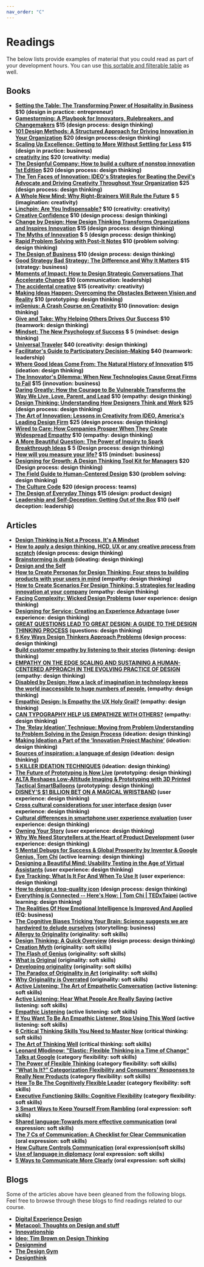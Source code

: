 ```yaml
---
nav_order: "C"
---
```


# Readings

The below lists provide examples of material that you could read as part of your development hours.  You can use [this sortable and filterable table](readings_table.html) as well.
## Books


- __[Setting the Table: The Transforming Power of Hospitality in Business](https://www.amazon.com/Setting-Table-Transforming-Hospitality-Business/dp/0060742763) \$10 (design in practice: entrepreneur)__
- __[Gamestorming: A Playbook for Innovators, Rulebreakers, and Changemakers](https://www.amazon.com/Gamestorming-Playbook-Innovators-Rulebreakers-Changemakers/dp/0596804172) \$15 (design process: design thinking)__
- __[101 Design Methods: A Structured Approach for Driving Innovation in Your Organization](https://www.amazon.com/gp/product/1118083466/?tag=wwwwileycom-20) \$20 (design process:design thinking)__
- __[Scaling Up Excellence: Getting to More Without Settling for Less](https://www.amazon.com/Scaling-Up-Excellence-Getting-Settling/dp/0385347022) \$15 (design in practice: business)__
- __[creativity inc](https://www.amazon.com/Creativity-Inc-Overcoming-Unseen-Inspiration/dp/0812993012) \$20 (creativity: media)__
- __[The Designful Company: How to build a culture of nonstop innovation 1st Edition](https://www.amazon.com/The-Designful-Company-culture-innovation/dp/0321580060) \$20 (design process: design thinking)__
- __[The Ten Faces of Innovation: IDEO's Strategies for Beating the Devil's Advocate and Driving Creativity Throughout Your Organization](https://www.amazon.com/exec/obidos/ASIN/0385512074/theartofinnovat/102-0654687-1650515) \$25 (design process: design thinking)__
- __[A Whole New Mind: Why Right-Brainers Will Rule the Future](https://www.amazon.com/gp/product/1594481717?ie=UTF8&tag=freeagentnati-20&linkCode=as2&camp=1789&creative=9325&creativeASIN=1594481717) \$ 5 (imagination: creativity)__
- __[Linchpin: Are You Indispensable?](https://www.amazon.com/Linchpin-Are-Indispensable-Seth-Godin/dp/1591844096) \$10 (creativity: creativity)__
- __[Creative Confidence](https://www.amazon.com/Creative-Confidence-Unleashing-Potential-Within/dp/038534936X/ref=sr_1_5?ie=UTF8&qid=1439927658&sr=8-5&keywords=design+thinking) \$10 (design process: design thinking)__
- __[Change by Design: How Design Thinking Transforms Organizations and Inspires Innovation](https://www.amazon.com/Change-Design-Transforms-Organizations-Innovation/dp/0061766089/ref=sr_1_1?ie=UTF8&qid=1439927658&sr=8-1&keywords=design+thinking) \$15 (design process: design thinking)__
- __[The Myths of Innovation](https://www.amazon.com/The-Myths-Innovation-Scott-Berkun/dp/1449389627) \$ 5 (design process: design thinking)__
- __[Rapid Problem Solving with Post-It Notes](https://www.amazon.com/Rapid-Problem-Solving-Post-It-Notes/dp/1555611427) \$10 (problem solving: design thinking)__
- __[The Design of Business](https://www.amazon.com/The-Design-Business-Competitive-Advantage/dp/1422177807) \$10 (design process: design thinking)__
- __[Good Strategy Bad Strategy: The Difference and Why It Matters](https://www.amazon.com/dp/0307886239) \$15 (strategy: business)__
- __[Moments of Impact: How to Design Strategic Conversations That Accelerate Change](https://www.amazon.com/Moments-Impact-Strategic-Conversations-Accelerate/dp/1451697627) \$10 (communication: leadership)__
- __[The accidental creative](https://www.amazon.com/Accidental-Creative-Brilliant-Moments-Notice/dp/B00NPCF98I/ref=as_li_ss_tl?_encoding=UTF8&qid=&sr=&linkCode=sl1&tag=accidental06-20&linkId=7d5e91d6a44ffea4efdef56282ebaeba) \$15 (creativity: creativity)__
- __[Making Ideas Happen: Overcoming the Obstacles Between Vision and Reality](https://www.amazon.com/Making-Ideas-Happen-Overcoming-Obstacles/dp/1591844118#customerReviews) \$10 (prototyping: design thinking)__
- __[inGenius: A Crash Course on Creativity](https://www.amazon.com/inGenius-A-Crash-Course-Creativity/dp/0062020706) \$10 (innovation: design thinking)__
- __[Give and Take: Why Helping Others Drives Our Success](https://www.amazon.com/Give-Take-Helping-Others-Success/dp/0143124986) \$10 (teamwork: design thinking)__
- __[Mindset: The New Psychology of Success](https://www.amazon.com/Mindset-Psychology-Carol-S-Dweck/dp/0345472322/ref=sr_1_1?ie=UTF8&qid=1534468216&sr=8-1&keywords=mindset+carol+s.+dweck&smid=ATVPDKIKX0DER) \$ 5 (mindset: design thinking)__
- __[Universal Traveler](https://www.amazon.com/Crisp-Universal-Traveler-Don-Koberg/dp/1560526793) \$40 (creativity: design thinking)__
- __[Facilitator's Guide to Participatory Decision-Making](https://www.amazon.com/Facilitators-Participatory-Decision-Making-Jossey-Bass-Management/dp/1118404955/ref=sr_1_1?ie=UTF8&qid=1457040439&sr=8-1&keywords=facilitators+guide+to+participatory+decision+making) \$40 (teamwork: leadership)__
- __[Where Good Ideas Come From: The Natural History of Innovation](https://www.amazon.com/Where-Good-Ideas-Come-From/dp/1594485380) \$15 (ideation: design thinking)__
- __[The Innovator's Dilemma: When New Technologies Cause Great Firms to Fail](https://www.amazon.com/The-Innovators-Dilemma-Technologies-Cause/dp/0875845851/ref=tmm_hrd_title_0?ie=UTF8&qid=1339574940&sr=1-2) \$15 (innovation: business)__
- __[Daring Greatly: How the Courage to Be Vulnerable Transforms the Way We Live, Love, Parent, and Lead](https://www.amazon.com/Daring-Greatly-Courage-Vulnerable-Transforms/dp/1592408419) \$10 (empathy: design thinking)__
- __[Design Thinking: Understanding How Designers Think and Work](https://www.amazon.com/Design-Thinking-Understanding-Designers-Think-ebook/dp/B005GZL8Z0/ref=as_li_ss_tl?dpID=618RxyYXw-L&preST=_SX342_QL70_&dpSrc=detail&linkCode=sl1&tag=programi-20&linkId=13cb11e2338024bbb5f9cbb6c46ea56a&language=en_US) \$25 (design process: design thinking)__
- __[The Art of Innovation: Lessons in Creativity from IDEO, America's Leading Design Firm](https://www.amazon.com/Art-Innovation-Lessons-Creativity-Americas/dp/0385499841/ref=as_li_ss_tl?&imprToken=fbwvZQZ95OmYLPds5IYJIA&slotNum=9&ie=UTF8&s=books&qid=1272602242&sr=8-1&linkCode=sl1&tag=programi-20&linkId=8505697c3d6007e605f0e78d1dacec72&language=en_US) \$25 (design process: design thinking)__
- __[Wired to Care: How Companies Prosper When They Create Widespread Empathy](https://www.amazon.com/Wired-Care-Companies-Prosper-Widespread/dp/013714234X/ref=sr_1_1?ie=UTF8&s=books&qid=1272602709&sr=1-1) \$10 (empathy: design thinking)__
- __[A More Beautiful Question: The Power of Inquiry to Spark Breakthrough Ideas](https://www.amazon.com/More-Beautiful-Question-Inquiry-Breakthrough/dp/1632861054) \$ 5 (Design process: design thinking)__
- __[How will you measure your life?](https://www.amazon.com/How-Will-Measure-Your-Life/dp/0062102419) \$15 (mindset: business)__
- __[Designing for Growth: A Design Thinking Tool Kit for Managers](https://www.amazon.com/Designing-Growth-Design-Thinking-Managers/dp/1531888844) \$20 (Design process: design thinking)__
- __[The Field Guide to Human-Centered Design](https://www.amazon.com/Field-Guide-Human-Centered-Design/dp/0991406311) \$30 (problem solving: design thinking)__
- __[The Culture Code](https://www.amazon.com/Culture-Code-Secrets-Highly-Successful/dp/0804176981/ref=sr_1_1?ie=UTF8&qid=1537383061&sr=8-1&keywords=culture+code+coyle&dpID=51p0mZIztFL&preST=_SY291_BO1,204,203,200_QL40_&dpSrc=srch#customerReviews) \$20 (design process: teams)__
- __[The Design of Everyday Things](https://www.amazon.com/Design-Everyday-Things-Revised-Expanded/dp/0465050654/ref=sr_1_1?ie=UTF8&qid=1537565084&sr=8-1&keywords=design+of+everyday+things) \$15 (design: product design)__
- __[Leadership and Self-Deception: Getting Out of the Box](https://www.amazon.com/Leadership-Self-Deception-Getting-Out-Box/dp/1576759776) \$10 (self deception: leadership)__


## Articles

- __[Design Thinking is Not a Process, It's A Mindset](https://www.entrepreneur.com/article/310282)__
- __[How to apply a design thinking, HCD, UX or any creative process from scratch](https://medium.com/digital-experience-design/how-to-apply-a-design-thinking-hcd-ux-or-any-creative-process-from-scratch-b8786efbf812) (design process: design thinking)__
- __[Brainstorming is dumb](https://www.fastcompany.com/3062292/brainstorming-is-dumb) (ideating: design thinking)__
- __[Design and the Self](https://medium.com/design-your-life/design-and-the-self-a5670a000fee)__
- __[How to Create Personas for Design Thinking: Four steps to building products with your users in mind](https://www.innovationtraining.org/create-personas-design-thinking/) (empathy: design thinking)__
- __[How to Create Scenarios For Design Thinking: 5 strategies for leading innovation at your company](https://www.innovationtraining.org/how-to-create-scenarios-for-design-thinking/) (empathy: design thinking)__
- __[Facing Complexity: Wicked Design Problems](https://medium.com/age-of-awareness/facing-complexity-wicked-design-problems-ee8c71618966) (user experience: design thinking)__
- __[Designing for Service: Creating an Experience Advantage](http://www.dubberly.com/wp-content/uploads/2010/03/ddo_article_designing_service.pdf) (user experience: design thinking)__
- __[GREAT QUESTIONS LEAD TO GREAT DESIGN: A GUIDE TO THE DESIGN THINKING PROCESS](https://www.webdesignerdepot.com/2017/12/great-questions-lead-to-great-design-a-guide-to-the-design-thinking-process/) (questions: design thinking)__
- __[6 Key Ways Design Thinkers Approach Problems](https://www.fastcompany.com/3060852/6-key-ways-design-thinkers-approach-problems) (design process: design thinking)__
- __[Build customer empathy by listening to their stories](https://medium.com/startup-grind/build-customer-empathy-by-listening-to-their-stories-38b5df9337aa) (listening: design thinking)__
- __[EMPATHY ON THE EDGE SCALING AND SUSTAINING A HUMAN-CENTERED APPROACH IN THE EVOLVING PRACTICE OF DESIGN](http://5a5f89b8e10a225a44ac-ccbed124c38c4f7a3066210c073e7d55.r9.cf1.rackcdn.com/files/pdfs/news/Empathy_on_the_Edge.pdf) (empathy: design thinking)__
- __[Disabled by Design: How a lack of imagination in technology keeps the world inaccessible to huge numbers of people.](http://www.slate.com/articles/technology/future_tense/2015/02/technology_and_disability_design_lacks_the_imagination_to_make_the_world.html) (empathy: design thinking)__
- __[Empathic Design: Is Empathy the UX Holy Grail?](https://www.interaction-design.org/literature/article/empathic-design-is-empathy-the-ux-holy-grail) (empathy: design thinking)__
- __[CAN TYPOGRAPHY HELP US EMPATHIZE WITH OTHERS?](https://www.wired.com/2015/06/can-typography-help-us-empathize-others/) (empathy: design thinking)__
- __[The ‘Relay Ideation’ Technique: Moving from Problem Understanding to Problem Solving in the Design Process](https://lirias2repo.kuleuven.be/bitstream/handle/123456789/468606/chp_10.1007_978-3-642-40498-6_57.pdf;jsessionid=F5FC7D5508907F62DDF607ECE368D52C?sequence=1) (ideation: design thinking)__
- __[Making Ideation a Part of the ‘Innovation Project Machine’](http://www.innovationmanagement.se/2013/02/04/making-ideation-a-part-of-the-innovation-project-machine/) (ideation: design thinking)__
- __[Sources of inspiration: a language of design](https://www.sciencedirect.com/science/article/pii/S0142694X00000223) (ideation: design thinking)__
- __[5 KILLER IDEATION TECHNIQUES](http://www.freshminds.net/2016/09/5-killer-ideation-techniques/) (ideation: design thinking)__
- __[The Future of Prototyping is Now Live](https://hbr.org/2014/03/the-future-of-prototyping-is-now-live) (prototyping: design thinking)__
- __[ALTA Reshapes Low-Altitude Imaging & Prototyping with 3D Printed Tactical SmartBalloons](https://3dprint.com/115061/alta-low-altitude-imaging/) (prototyping: design thinking)__
- __[DISNEY'S $1 BILLION BET ON A MAGICAL WRISTBAND](https://www.wired.com/2015/03/disney-magicband/) (user experience: design thinking)__
- __[Cross cultural considerations for user interface design](http://www.humanfactors.com/newsletters/cross-cultural-considerations-for-user-interface-design.asp) (user experience: design thinking)__
- __[Cultural differences in smartphone user experience evaluation](https://dl.acm.org/citation.cfm?id=1899499) (user experience: design thinking)__
- __[Owning Your Story](https://uxmag.com/articles/owning-your-story) (user experience: design thinking)__
- __[Why We Need Storytellers at the Heart of Product Development](http://uxmag.com/articles/why-we-need-storytellers-at-the-heart-of-product-development#.T52qqSog1VU.twitter) (user experience: design thinking)__
- __[5 Mental Debugs for Success & Global Prosperity by Inventor & Google Genius, Tom Chi](https://www.youtube.com/watch?time_continue=33&v=25fUDjMtkuI) (active learning: design thinking)__
- __[Designing a Beautiful Mind: Usability Testing in the Age of Virtual Assistants](https://www.wired.com/insights/2015/03/designing-beautiful-mind-usability-testing-age-virtual-assistants/) (user experience: design thinking)__
- __[Eye Tracking: What Is It For And When To Use It](https://usabilitygeek.com/what-is-eye-tracking-when-to-use-it/) (user experience: design thinking)__
- __[How to design a top-quality icon](https://www.creativebloq.com/graphic-design/how-design-top-quality-icon-10135092) (design process: design thinking)__
- __[Everything is Connected -- Here's How: \| Tom Chi \| TEDxTaipei](https://www.youtube.com/watch?v=rPh3c8Sa37M) (active learning: design thinking)__
- __[The Realities Of How Emotional Intelligence Is Improved And Applied](https://www.forbes.com/sites/petekrasspiersonkrass/2018/08/08/the-realities-of-how-emotional-intelligence-is-improved-and-applied/#106b16dc2d02) (EQ: business)__
- __[The Cognitive Biases Tricking Your Brain: Science suggests we are hardwired to delude ourselves](https://www.theatlantic.com/magazine/archive/2018/09/cognitive-bias/565775/?silverid-ref=MzQxNTgyODIyMzE5S0) (storytelling: business)__
- __[Allergy to Originality](http://www.designindaba.com/videos/creative-work/allergy-originality) (originality: soft skills)__
- __[Design Thinking: A Quick Overview](https://www.interaction-design.org/literature/article/design-thinking-a-quick-overview) (design process: design thinking)__
- __[Creation Myth](https://www.newyorker.com/magazine/2011/05/16/creation-myth) (originality: soft skills)__
- __[The Flash of Genius](https://www.newyorker.com/magazine/1993/01/11/the-flash-of-genius) (originality: soft skills)__
- __[What is Original](https://www.npr.org/programs/ted-radio-hour/321797073/what-is-original) (originality: soft skills)__
- __[Developing originality](https://services.unimelb.edu.au/__data/assets/pdf_file/0009/471267/Developing_originality_Update_051112.pdf) (originality: soft skills)__
- __[The Paradox of Originality in Art](https://artplusmarketing.com/the-paradox-of-originality-in-art-454793056b31) (originality: soft skills)__
- __[Why Originality is Overrated](https://medium.com/the-mission/why-originality-is-overrated-ac471e4bcbb6) (originality: soft skills)__
- __[Active Listening: The Art of Empathetic Conversation](https://positivepsychologyprogram.com/active-listening/) (active listening: soft skills)__
- __[Active Listening: Hear What People Are Really Saying](https://www.mindtools.com/CommSkll/ActiveListening.htm) (active listening: soft skills)__
- __[Empathic Listening](https://www.beyondintractability.org/essay/empathic_listening) (active listening: soft skills)__
- __[If You Want To Be An Empathic Listener, Stop Using This Word](https://www.forbes.com/sites/markmurphy/2017/07/09/if-you-want-to-be-an-empathic-listener-stop-using-this-word/#512453172df1) (active listening: soft skills)__
- __[6 Critical Thinking Skills You Need to Master Now](https://www.rasmussen.edu/student-life/blogs/college-life/critical-thinking-skills-to-master-now/) (critical thinking: soft skills)__
- __[The Art of Thinking Well](https://www.nytimes.com/2017/10/10/opinion/the-art-of-thinking-well.html) (critical thinking: soft skills)__
- __[Leonard Mlodinow: "Elastic: Flexible Thinking in a Time of Change" Talks at Google](https://www.youtube.com/watch?v=vFxx3vp4HaY) (category flexibility: soft skills)__
- __[The Power of Flexible Thinking](https://www.scientificamerican.com/article/the-power-of-flexible-thinking/) (category flexibility: soft skills)__
- __[“What Is It?” Categorization Flexibility and Consumers’ Responses to Really New Products](https://liberalarts.utexas.edu/_files/markman/JCR01.pdf) (category flexibility: soft skills)__
- __[How To Be The Cognitively Flexible Leader](https://www.forbes.com/sites/rawnshah/2015/01/21/the-cognitively-flexible-leader/#5a76a9e01c82) (category flexibility: soft skills)__
- __[Executive Functioning Skills: Cognitive Flexibility](http://blog.studentcaffe.com/cognitive-flexibility/) (category flexibility: soft skills)__
- __[3 Smart Ways to Keep Yourself From Rambling](https://www.themuse.com/advice/3-smart-ways-to-keep-yourself-from-rambling) (oral expression: soft skills)__
- __[Shared language:Towards more effective communication](https://www.ncbi.nlm.nih.gov/pmc/articles/PMC3575067/) (oral expression: soft skills)__
- __[The 7 Cs of Communication: A Checklist for Clear Communication](https://www.mindtools.com/pages/article/newCS_85.htm) (oral expression: soft skills)__
- __[How Culture Controls Communication](https://www.forbes.com/sites/carolkinseygoman/2011/11/28/how-culture-controls-communication/#2c9e55bc263b) (oral expression(soft skills)__
- __[Use of language in diplomacy](https://www.diplomacy.edu/resources/general/use-language-diplomacy) (oral expression: soft skills)__
- __[5 Ways to Communicate More Clearly](https://www.inc.com/geoffrey-james/5-ways-to-communicate-more-clearly.html) (oral expression: soft skills)__

## Blogs

Some of the articles above have been gleaned from the following blogs. Feel free to browse through these blogs to find readings related to our course.

- __[Digital Experience Design](https://medium.com/digital-experience-design)__
- __[Metacool: Thoughts on Design and stuff](http://metacool.com/)__
- __[Innovationship](https://www.innovationship.com/blog)__
- __[Ideo: Tim Brown on Design Thinking](https://designthinking.ideo.com/)__
- __[Designmind](https://designmind.frogdesign.com/?sort=popular#sort)__
- __[The Design Gym](http://www.thedesigngym.com/blog/)__
- __[Designthink](http://desthink.tumblr.com/)__
